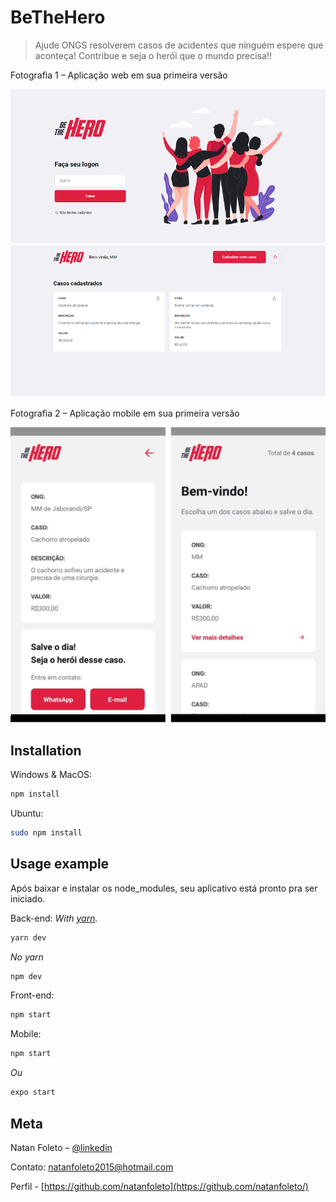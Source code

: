 # BeTheHero
> Ajude ONGS resolverem casos de acidentes que ninguém espere que aconteça! Contribue e seja o herói que o mundo precisa!!

Fotografia 1 – Aplicação web em sua primeira versão

![](BeTheHero-Web.png)


Fotografia 2 – Aplicação mobile em sua primeira versão

![](BeTheHero-Mobile.png)

## Installation

Windows & MacOS:

```sh
npm install
```

Ubuntu:

```sh
sudo npm install
```

## Usage example

Após baixar e instalar os node_modules, seu aplicativo está pronto pra ser iniciado.

Back-end:
_With [yarn][yarn]._
```sh
yarn dev
```
_No yarn_
```sh
npm dev
```

Front-end:
```sh
npm start
```

Mobile:
```sh
npm start
```
_Ou_
```sh
expo start
```

## Meta

Natan Foleto – [@linkedin](https://www.linkedin.com/in/natan-foleto-9bbb2b178/)

Contato: natanfoleto2015@hotmail.com

Perfil - [https://github.com/natanfoleto](https://github.com/natanfoleto/)

<!-- Markdown link & img dfn's -->
[yarn]: https://yarnpkg.com
[linkedin]: https://www.linkedin.com/in/natan-foleto-9bbb2b178/
